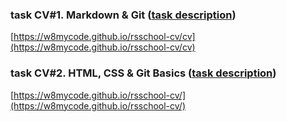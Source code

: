 ### task CV#1. Markdown & Git ([task description](https://github.com/rolling-scopes-school/tasks/blob/master/tasks/cv/en/git-markdown.md))

[https://w8mycode.github.io/rsschool-cv/cv](https://w8mycode.github.io/rsschool-cv/cv)

### task CV#2. HTML, CSS & Git Basics ([task description](https://github.com/rolling-scopes-school/tasks/blob/master/tasks/cv/en/html-css-git.md))

[https://w8mycode.github.io/rsschool-cv/](https://w8mycode.github.io/rsschool-cv/)
